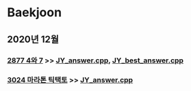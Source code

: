 # Baekjoon

## 2020년 12월

### [2877 4와 7](https://www.acmicpc.net/problem/2877) >> [JY_answer.cpp](JY_B2877.cpp), [JY_best_answer.cpp](JY_B2877_2.cpp)

### [3024 마라톤 틱택토](https://www.acmicpc.net/problem/3024) >> [JY_answer.cpp](JY_B3024.cpp)
